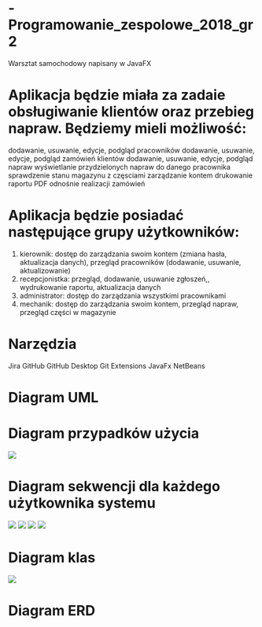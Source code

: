 # -Programowanie_zespolowe_2018_gr2

Warsztat samochodowy napisany w JavaFX 

# Aplikacja będzie miała za zadaie obsługiwanie klientów oraz przebieg napraw. Będziemy mieli możliwość:
dodawanie, usuwanie, edycje, podgląd pracowników
dodawanie, usuwanie, edycje, podgląd zamówień klientów
dodawanie, usuwanie, edycje, podgląd napraw
wyświetlanie przydzielonych napraw do danego pracownika
sprawdzenie stanu magazynu z częsciami
zarządzanie kontem
drukowanie raportu PDF odnośnie realizacji zamówień

# Aplikacja będzie posiadać następujące grupy użytkowników:
1. kierownik: dostęp do zarządzania swoim kontem (zmiana hasła, aktualizacja danych), przegląd pracowników (dodawanie, usuwanie, aktualizowanie)
1. recepcjonistka: przegląd, dodawanie, usuwanie zgłoszeń,, wydrukowanie raportu, aktualizacja danych
1. administrator: dostęp do zarządzania wszystkimi pracownikami
1. mechanik: dostęp do zarządzania swoim kontem, przegląd napraw, przegląd części w magazynie

# Narzędzia

Jira
GitHub
GitHub Desktop
Git Extensions
JavaFx
NetBeans

# Diagram UML

# Diagram przypadków użycia
<img src="Diagram UML przypadkow uzycia.png">

# Diagram sekwencji dla każdego użytkownika systemu
<img src="kier.png">
<img src="adm.png">
<img src="mech.png">
<img src="recep.png">

# Diagram klas

<img src="klas.png">

# Diagram ERD


